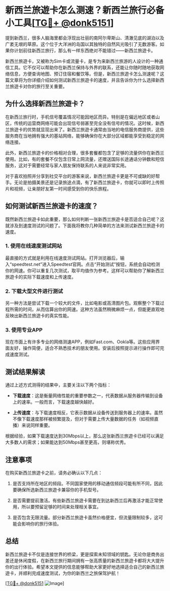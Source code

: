 # 新西兰旅遊卡怎么测速？新西兰旅行必备小工具[[TG💪+ @donk5151](https://t.me/s/donk5151)]

提到新西兰，很多人脑海里都会浮现出壮丽的南阿尔卑斯山、清澈见底的湖泊以及广袤无垠的草原。这个位于大洋洲的岛国以其独特的自然风光吸引了无数游客。如果你计划前往新西兰旅行，那么有一样东西绝对不能错过——新西兰旅遊卡。

新西兰旅遊卡，又被称为Sim卡或流量卡，是专为来新西兰旅游的人设计的一种通信工具。它不仅可以帮助你在新西兰保持与外界的联系，还能让你随时随地获取网络信息，方便查询地图、预订住宿和餐饮等。但是，新西兰旅遊卡怎么测速呢？这篇文章将为你详细介绍如何测试新西兰旅遊卡的速度，并且告诉你为什么选择新西兰旅遊卡对你的旅行至关重要。

## 为什么选择新西兰旅遊卡？

在新西兰旅行时，手机信号覆盖情况可能因地区而异。特别是在偏远地区或者山区，传统的运营商网络可能会出现信号弱甚至完全没有信号的情况。这时候，新西兰旅遊卡的优势就显现出来了。新西兰旅遊卡通常由当地的电信服务商提供，这些服务商在当地拥有强大的基站网络，能够确保你在大部分区域都能享受到稳定的网络连接。

此外，新西兰旅遊卡的价格相对合理，很多套餐都包含了足够的流量供你在新西兰使用。比如，有的套餐不仅包含日常上网流量，还赠送国际长途通话分钟数和短信服务，这对于需要经常与家人朋友保持联系的人来说非常实用。

对于喜欢拍照并分享到社交平台的游客来说，新西兰旅遊卡更是不可或缺的好帮手。无论是拍摄美景还是记录旅途点滴，有了新西兰旅遊卡，你就可以即时上传照片和视频，让亲朋好友第一时间感受到你的快乐旅程。

## 如何测试新西兰旅遊卡的速度？

既然新西兰旅遊卡如此重要，那么如何判断一张新西兰旅遊卡是否适合自己呢？这就涉及到速度测试的问题了。下面我将教你几种简单的方法来测试新西兰旅遊卡的速度。

### 1. 使用在线速度测试网站

最直接的方式就是利用在线速度测试网站。打开浏览器后，输入“speedtest.net”进入Speedtest官网。点击“开始测试”按钮，系统会自动检测你的网速。你可以重复几次测试，取平均值作为参考。这样可以帮助你了解新西兰旅遊卡的实际下载速度和上传速度。

### 2. 下载大型文件进行测试

另一种方法是尝试下载一个较大的文件，比如电影或高清图片包。观察整个下载过程所需的时间，从而估算出你的网速。这种方法虽然稍微麻烦一点，但能更直观地反映出新西兰旅遊卡的真实性能。

### 3. 使用专业APP

现在市面上有许多专业的网络测速APP，例如Fast.com、Ookla等。这些应用界面友好，操作简便，适合不熟悉技术的朋友使用。安装后按照提示进行操作即可完成速度测试。

## 测试结果解读

通过上述方式测得的结果中，主要关注以下两个指标：

- **下载速度**：这是衡量网络性能的重要参数之一，代表数据从服务器传输到设备上的速率。一般而言，下载速度越快越好。
  
- **上传速度**：与下载速度相反，它表示数据从设备传送到服务器上的速率。虽然不像下载速度那样被频繁提及，但对于需要上传大量数据的任务（如视频直播）来说同样重要。

根据经验，如果下载速度达到30Mbps以上，那么这张新西兰旅遊卡已经可以满足大多数人的需求；如果能达到50Mbps甚至更高，则堪称优秀。

## 注意事项

在购买新西兰旅遊卡之前，请务必确认以下几点：

1. 是否支持所在地区的频段。不同国家使用的移动通信频段可能有所不同，因此要确保所选新西兰旅遊卡兼容你的手机型号。
   
2. 是否需要提前激活。有些新西兰旅遊卡需要在到达新西兰后再激活才能正常使用，所以要预留足够的时间来处理相关事宜。
   
3. 是否包含无限流量。部分新西兰旅遊卡虽然价格便宜，但流量限制较多，这可能会影响你的旅行体验。

## 总结

新西兰旅遊卡不仅是连接世界的桥梁，更是探索未知领域的钥匙。无论你是商务出差还是休闲度假，在新西兰旅行期间拥有一张高质量的新西兰旅遊卡都将大大提升你的出行体验。希望本文提供的信息能够帮助大家更好地选择适合自己的新西兰旅遊卡，并顺利完成速度测试，为你的新西兰之旅保驾护航！

[[TG💪+ @donk5151](https://t.me/s/donk5151) ![Image](https://i.postimg.cc/rwNCRYN7/Snipaste-2025-04-30-17-27-05.png)]
